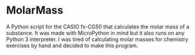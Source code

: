 # MolarMass
A Python script for the CASIO fx-CG50 that calculates the molar mass of a substance. It was made with MicroPython in mind but it also runs on any Python 3 interpreter. I was tired of calculating molar masses for chemistry exercises by hand and decided to make this program.
